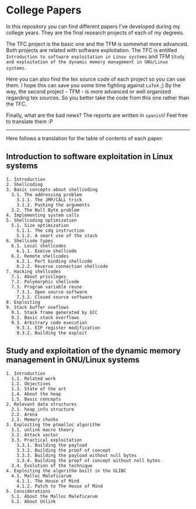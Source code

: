 College Papers 
===============

In this repository you can find different papers I've developed during my college years. They are the final research projects of each of my degrees. 

The TFC project is the basic one and the TFM is somewhat more advanced. Both projects are related with software exploitation. The TFC is entitled `Introduction to software exploitation in Linux systems` and TFM `Study and exploitation of the dynamic memory management in GNU/Linux systems`.

Here you can also find the tex source code of each project so you can use them. I hope this can save you some time fighting against `LaTeX` ;)
By the way, the second project - TFM - is more advanced or well organized regarding tex sources. So you better take the code from this one rather than the TFC.

Finally, what are the bad news? The reports are written in `spanish`! Feel free to translate them :P

___

Here follows a translation for the table of contents of each paper:

Introduction to software exploitation in Linux systems
-----------------------------------------------------
```
1. Introduction
2. Shellcoding
3. Basic concepts about shellcoding
  3.1. The addressing problem
    3.1.1. The JMP/CALL trick
    3.1.2. Pushing the arguments
  3.2. The Null Byte problem
4. Implementing system calls
5. Shellcoding optimization
  5.1. Size optimization
    5.1.1. The cdq instruction
    5.1.2. A smart use of the stack
6. Shellcode types
  6.1. Local shellcodes
    6.1.1. Execve shellcode
  6.2. Remote shellcodes
    6.2.1. Port binding shellcode
    6.2.2. Reverse connection shellcode
7. Hacking shellcodes
  7.1. About privileges
  7.2. Polymorphic shellcode
  7.3. Program variable reuse
    7.3.1. Open source software
    7.3.2. Closed source software
8. Exploiting
9. Stack buffer oveflows
  9.1. Stack frame generated by GCC
  9.2. Basic stack overflows
  9.3. Arbitrary code execution
    9.3.1. EIP register modification
    9.3.2. Building the exploit
```

Study and exploitation of the dynamic memory management in GNU/Linux systems
---------------------------------------------------------------------

```
1. Introduction
  1.1. Related work
  1.2. Objectives
  1.3. State of the art
  1.4. About the heap
  1.5. Basic concepts
2. Relevant data structures
  2.1. heap_info structure
  2.2. Arena
  2.3. Memory chunks
3. Exploiting the ptmalloc algorithm
  3.1. unlink macro theory
  3.2. Attack vector
  3.3. Practical exploitation
    3.3.1. Building the payload
    3.3.2. Building the proof of concept
    3.3.3. Building the payload without null bytes
    3.3.4. Building the proof of concept without null bytes
  3.4. Evolution of the technique
4. Exploiting the algorithm built in the GLIBC
  4.1. Malloc Maleficarum
    4.1.1. The House of Mind
    4.1.2. Patch to The House of Mind
5. Considerations
  5.1. About the Malloc Maleficarum
  5.2. About Unlink
```
